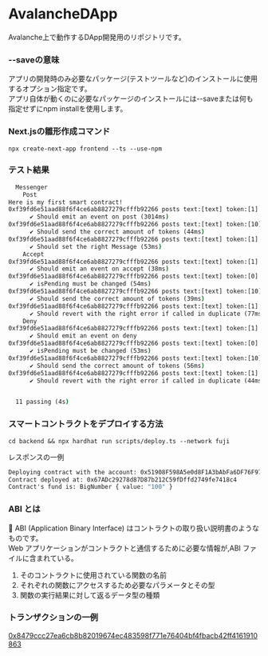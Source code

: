 # AvalancheDApp
Avalanche上で動作するDApp開発用のリポジトリです。

### --saveの意味
アプリの開発時のみ必要なパッケージ(テストツールなど)のインストールに使用するオプション指定です。  
アプリ自体が動くのに必要なパッケージのインストールには--saveまたは何も指定せずにnpm installを使用します。  

### Next.jsの雛形作成コマンド
`npx create-next-app frontend --ts --use-npm`

### テスト結果

```cmd
  Messenger
    Post
Here is my first smart contract!
0xf39fd6e51aad88f6f4ce6ab8827279cfffb92266 posts text:[text] token:[1]
      ✔ Should emit an event on post (3014ms)
0xf39fd6e51aad88f6f4ce6ab8827279cfffb92266 posts text:[text] token:[10]
      ✔ Should send the correct amount of tokens (44ms)
0xf39fd6e51aad88f6f4ce6ab8827279cfffb92266 posts text:[text] token:[1]
      ✔ Should set the right Message (53ms)
    Accept
0xf39fd6e51aad88f6f4ce6ab8827279cfffb92266 posts text:[text] token:[1]
      ✔ Should emit an event on accept (38ms)
0xf39fd6e51aad88f6f4ce6ab8827279cfffb92266 posts text:[text] token:[0]
      ✔ isPending must be changed (54ms)
0xf39fd6e51aad88f6f4ce6ab8827279cfffb92266 posts text:[text] token:[10]
      ✔ Should send the correct amount of tokens (39ms)
0xf39fd6e51aad88f6f4ce6ab8827279cfffb92266 posts text:[text] token:[1]
      ✔ Should revert with the right error if called in duplicate (77ms)
    Deny
0xf39fd6e51aad88f6f4ce6ab8827279cfffb92266 posts text:[text] token:[1]
      ✔ Should emit an event on deny
0xf39fd6e51aad88f6f4ce6ab8827279cfffb92266 posts text:[text] token:[0]
      ✔ isPending must be changed (53ms)
0xf39fd6e51aad88f6f4ce6ab8827279cfffb92266 posts text:[text] token:[10]
      ✔ Should send the correct amount of tokens (56ms)
0xf39fd6e51aad88f6f4ce6ab8827279cfffb92266 posts text:[text] token:[1]
      ✔ Should revert with the right error if called in duplicate (44ms)


  11 passing (4s)
```

### スマートコントラクトをデプロイする方法
 `cd backend && npx hardhat run scripts/deploy.ts --network fuji`  

 レスポンスの一例
 ```cmd
 Deploying contract with the account: 0x51908F598A5e0d8F1A3bAbFa6DF76F9704daD072
 Contract deployed at: 0x67ADc29278d87D87b212C59fDffd2749fe7418c4
 Contract's fund is: BigNumber { value: "100" }
 ```

### ABI とは
📓 ABI (Application Binary Interface) はコントラクトの取り扱い説明書のようなものです。  
Web アプリケーションがコントラクトと通信するために必要な情報が,ABI ファイルに含まれている。

1. そのコントラクトに使用されている関数の名前
2. それぞれの関数にアクセスするため必要なパラメータとその型
3. 関数の実行結果に対して返るデータ型の種類

### トランザクションの一例

[0x8479ccc27ea6cb8b82019674ec483598f771e76404bf4fbacb42ff4161910863](https://testnet.avascan.info/blockchain/c/tx/0x8479ccc27ea6cb8b82019674ec483598f771e76404bf4fbacb42ff4161910863)
